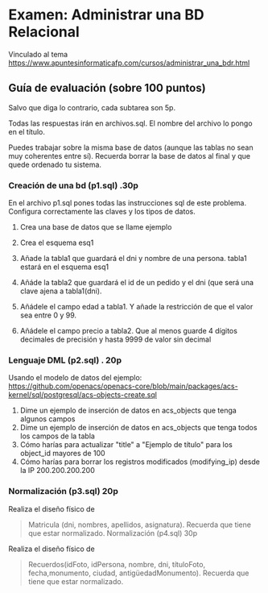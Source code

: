 # Examen: Administrar una BD Relacional
Vinculado al tema https://www.apuntesinformaticafp.com/cursos/administrar_una_bdr.html

## Guía de evaluación (sobre 100 puntos)
Salvo que diga lo contrario, cada subtarea son 5p.

Todas las respuestas irán en archivos.sql. El nombre del archivo lo pongo en el título.

Puedes trabajar sobre la misma base de datos (aunque las tablas no sean muy coherentes entre sí). Recuerda borrar la base de datos al final y que quede ordenado tu sistema.

### Creación de una bd (p1.sql) .30p
En el archivo p1.sql pones todas las instrucciones sql de este problema. Configura correctamente las claves y los tipos de datos.

1. Crea una base de datos que se llame ejemplo
   
2. Crea el esquema esq1

3. Añade la tabla1 que guardará el dni y nombre de una persona. tabla1 estará en el esquema esq1
4. Añáde la tabla2 que guardará el id de un pedido y el dni (que será una clave ajena a tabla1(dni).
5. Añádele el campo edad a tabla1. Y añade la restricción de que el valor sea entre 0 y 99.
6. Añádele el campo precio a tabla2. Que al menos guarde 4 dígitos decimales de precisión y hasta 9999 de valor sin decimal
   
### Lenguaje DML (p2.sql) . 20p
Usando el modelo de datos del ejemplo: https://github.com/openacs/openacs-core/blob/main/packages/acs-kernel/sql/postgresql/acs-objects-create.sql

1. Dime un ejemplo de inserción de datos en acs_objects que tenga algunos campos
2. Dime un ejemplo de inserción de datos en acs_objects que tenga todos los campos de la tabla
3. Cómo harías para actualizar "title" a "Ejemplo de título" para los object_id mayores de 100
4. Cómo harías para borrar los registros modificados (modifying_ip) desde la IP 200.200.200.200
   
### Normalización (p3.sql) 20p
Realiza el diseño físico de

>Matricula (dni, nombres, apellidos, asignatura). Recuerda que tiene que estar normalizado.
Normalización (p4.sql) 30p

Realiza el diseño físico de

>Recuerdos(idFoto, idPersona, nombre, dni, títuloFoto, fecha,monumento, ciudad, antigüedadMonumento). Recuerda que tiene que estar normalizado.